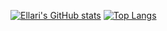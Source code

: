 [![Ellari's GitHub stats](https://github-readme-stats.vercel.app/api?username=ellari-uni&show_icons=true&theme=tokyonight)](https://github.com/anuraghazra/github-readme-stats)
[![Top Langs](https://github-readme-stats.vercel.app/api/top-langs/?username=ellari-uni&theme=tokyonight)](https://github.com/anuraghazra/github-readme-stats)
